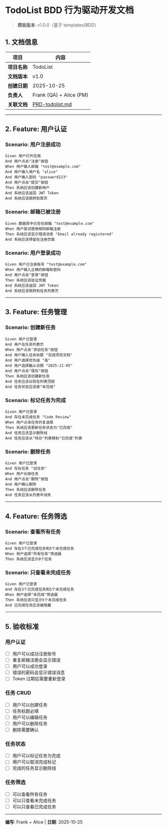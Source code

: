 # TodoList BDD 行为驱动开发文档

> **模板版本**: v1.0.0（基于 templates/BDD）

## 1. 文档信息

| 项目 | 内容 |
|------|------|
| **项目名称** | TodoList |
| **文档版本** | v1.0 |
| **创建日期** | 2025-10-25 |
| **负责人** | Frank (QA) + Alice (PM) |
| **关联文档** | [PRD-todolist.md](../PRD/PRD-todolist.md) |

---

## 2. Feature: 用户认证

### Scenario: 用户注册成功

```gherkin
Given 用户打开应用
And 用户点击"注册"按钮
When 用户输入邮箱 "test@example.com"
And 用户输入用户名 "alice"
And 用户输入密码 "password123"
And 用户点击"提交"按钮
Then 系统应该创建新用户
And 系统应该返回 JWT Token
And 系统应该跳转到首页
```

### Scenario: 邮箱已被注册

```gherkin
Given 数据库中已存在邮箱 "test@example.com"
When 用户尝试使用相同邮箱注册
Then 系统应该显示错误消息 "Email already registered"
And 系统应该停留在注册页面
```

### Scenario: 用户登录成功

```gherkin
Given 用户已注册账号 "test@example.com"
When 用户输入正确的邮箱和密码
And 用户点击"登录"按钮
Then 系统应该验证凭据
And 系统应该返回 JWT Token
And 系统应该跳转到任务列表页
```

---

## 3. Feature: 任务管理

### Scenario: 创建新任务

```gherkin
Given 用户已登录
And 用户在任务列表页
When 用户点击"添加任务"按钮
And 用户输入任务标题 "完成项目文档"
And 用户选择优先级 "高"
And 用户选择截止日期 "2025-11-05"
And 用户点击"保存"按钮
Then 系统应该创建新任务
And 任务应该出现在列表顶部
And 任务状态应该是"未完成"
```

### Scenario: 标记任务为完成

```gherkin
Given 用户已登录
And 存在未完成任务 "Code Review"
When 用户点击任务的复选框
Then 系统应该更新任务状态为"已完成"
And 任务应该显示删除线
And 任务应该从"待办"列表移到"已完成"列表
```

### Scenario: 删除任务

```gherkin
Given 用户已登录
And 存在任务 "旧任务"
When 用户长按任务
And 用户点击"删除"按钮
And 用户确认删除
Then 系统应该删除任务
And 任务应该从列表中消失
```

---

## 4. Feature: 任务筛选

### Scenario: 查看所有任务

```gherkin
Given 用户已登录
And 存在3个已完成任务和5个未完成任务
When 用户选择"所有任务"筛选器
Then 系统应该显示8个任务
```

### Scenario: 只查看未完成任务

```gherkin
Given 用户已登录
And 存在3个已完成任务和5个未完成任务
When 用户选择"未完成"筛选器
Then 系统应该只显示5个未完成任务
And 已完成任务应该被隐藏
```

---

## 5. 验收标准

### 用户认证

- [ ] 用户可以成功注册账号
- [ ] 重复邮箱注册会显示错误
- [ ] 用户可以成功登录
- [ ] 错误的密码会显示错误消息
- [ ] Token 过期后需要重新登录

### 任务 CRUD

- [ ] 用户可以创建任务
- [ ] 任务标题必填
- [ ] 用户可以编辑任务
- [ ] 用户可以删除任务
- [ ] 删除需要确认

### 任务状态

- [ ] 用户可以标记任务为完成
- [ ] 用户可以取消完成标记
- [ ] 完成的任务显示删除线

### 任务筛选

- [ ] 可以查看所有任务
- [ ] 可以只查看未完成任务
- [ ] 可以只查看已完成任务

---

**编写**: Frank + Alice | **日期**: 2025-10-25
